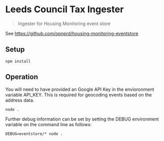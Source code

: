 # Leeds Council Tax Ingester

> Ingester for Housing Monitoring event store

See https://github.com/opnprd/housing-monitoring-eventstore

## Setup

```shell
npm install
```

## Operation

You will need to have provided an Google API Key in the envioronment variable API_KEY.
This is required for geocoding events based on the address data.

```shell
node . 
```

Further debug information can be set by setting the DEBUG environment variable on the command line as follows:

```shell
DEBUG=eventstore/* node .
```

